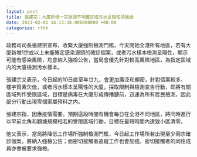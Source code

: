 ```yaml
---
layout: post
title: 張建宗：大廈新增一宗源頭不明確診或污水呈陽性須強檢
date: 2021-02-01 16:13:38.000000000 +08:00
categories: rthk
---
```


政務司司長張建宗宣布，收緊大廈強制檢測門檻，今天開始全港所有地區，若有大廈新增1宗或以上未能確定感染源頭的確診個案，或者污水樣本檢測呈陽性，顯示可能有感染風險，均會納入強檢公告，當局會優先針對較高風險地區，為指定區域内的大廈檢測污水樣本。

張建宗又表示，今日起的10日直至年廿九，會更加廣泛和頻密，針對個案較多、樓宇質素欠佳，或者污水樣本呈陽性的大廈，採取限制與檢測宣告行動，即將有關區域列作受限區域，目標是病毒在大廈形成傳播鏈前，迅速為所有居民檢測，因此部分行動出現零個案屬預料之内。

張建宗指，因應疫情需要，預期這段時間有機會每日在全港不同地區，將同時進行以早前北角和觀塘規模相若的受限區域行動，目標在最短時間內達致小區清零。

他又表示，當局將降低工作場所強制檢測門檻，今日起工作場所若出現至少兩宗確診個案，將納入強檢公告；而密切接觸者追蹤工作也會加強，密切接觸者的同住成員亦會被要求強檢。
